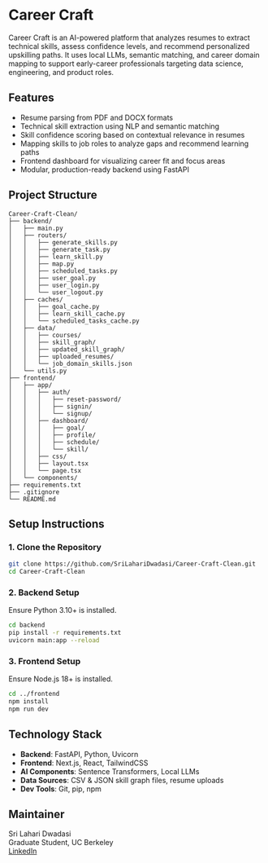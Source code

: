 # Career Craft

Career Craft is an AI-powered platform that analyzes resumes to extract technical skills, assess confidence levels, and recommend personalized upskilling paths. It uses local LLMs, semantic matching, and career domain mapping to support early-career professionals targeting data science, engineering, and product roles.

## Features

- Resume parsing from PDF and DOCX formats
- Technical skill extraction using NLP and semantic matching
- Skill confidence scoring based on contextual relevance in resumes
- Mapping skills to job roles to analyze gaps and recommend learning paths
- Frontend dashboard for visualizing career fit and focus areas
- Modular, production-ready backend using FastAPI

## Project Structure

```
Career-Craft-Clean/
├── backend/
│   ├── main.py
│   ├── routers/
│   │   ├── generate_skills.py
│   │   ├── generate_task.py
│   │   ├── learn_skill.py
│   │   ├── map.py
│   │   ├── scheduled_tasks.py
│   │   ├── user_goal.py
│   │   ├── user_login.py
│   │   └── user_logout.py
│   ├── caches/
│   │   ├── goal_cache.py
│   │   ├── learn_skill_cache.py
│   │   └── scheduled_tasks_cache.py
│   ├── data/
│   │   ├── courses/
│   │   ├── skill_graph/
│   │   ├── updated_skill_graph/
│   │   ├── uploaded_resumes/
│   │   └── job_domain_skills.json
│   └── utils.py
├── frontend/
│   ├── app/
│   │   ├── auth/
│   │   │   ├── reset-password/
│   │   │   ├── signin/
│   │   │   └── signup/
│   │   ├── dashboard/
│   │   │   ├── goal/
│   │   │   ├── profile/
│   │   │   ├── schedule/
│   │   │   └── skill/
│   │   ├── css/
│   │   ├── layout.tsx
│   │   └── page.tsx
│   └── components/
├── requirements.txt
├── .gitignore
└── README.md
```

## Setup Instructions

### 1. Clone the Repository

```bash
git clone https://github.com/SriLahariDwadasi/Career-Craft-Clean.git
cd Career-Craft-Clean
```

### 2. Backend Setup

Ensure Python 3.10+ is installed.

```bash
cd backend
pip install -r requirements.txt
uvicorn main:app --reload
```

### 3. Frontend Setup

Ensure Node.js 18+ is installed.

```bash
cd ../frontend
npm install
npm run dev
```

## Technology Stack

- **Backend**: FastAPI, Python, Uvicorn
- **Frontend**: Next.js, React, TailwindCSS
- **AI Components**: Sentence Transformers, Local LLMs
- **Data Sources**: CSV & JSON skill graph files, resume uploads
- **Dev Tools**: Git, pip, npm


## Maintainer

Sri Lahari Dwadasi  
Graduate Student, UC Berkeley  
[LinkedIn](https://www.linkedin.com/in/sri-lahari-dwadasi)

